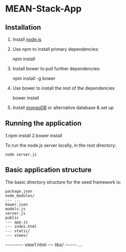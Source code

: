 # MEAN-Stack-App


## Installation

1. Install [node.js](http://nodejs.org/)
2. Use npm to install primary dependencies:

    npm install

3. Install bower to pull further dependencies:

    npm install -g bower

4. Use bower to install the rest of the dependencies

    bower install

5. Install [mongoDB](http://www.mongodb.com/) or alternative database & set up

## Running the application

1.npm install
2.bower install

To run the node.js server locally, in the root directory:

    node server.js

## Basic application structure

The basic directory structure for the seed framework is:

    package.json
    node_modules/
    --- ...
    bower.json
    models.js
    server.js
    public
    --- app.js
    --- index.html
    --- static/
    --- views/
   --------- view1.html
    --- libs/
    ------ ...

